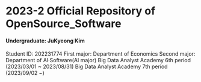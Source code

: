 # 2023-2 Official Repository of OpenSource_Software
#### Undergraduate: JuKyeong Kim

Student ID: 202231774
First major: Department of Economics
Second major: Department of AI∙Software(AI major)
Big Data Analyst Academy 6th period (2023/03/01 ~ 2023/08/31)
Big Data Analyst Academy 7th period (2023/09/02 ~)
